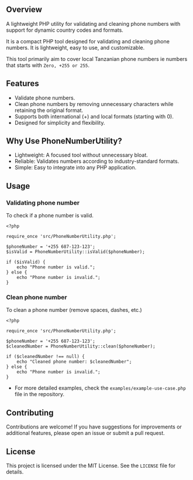 ## Overview
A lightweight PHP utility for validating and cleaning phone numbers with support for dynamic country codes and formats.

It is a compact PHP tool designed for validating and cleaning phone numbers. It is lightweight, easy to use, and customizable.

This tool primarily aim to cover local Tanzanian phone numbers ie numbers that starts with `Zero, +255 or 255`.

## Features
- Validate phone numbers.
- Clean phone numbers by removing unnecessary characters while retaining the original format.
- Supports both international (+) and local formats (starting with 0).
- Designed for simplicity and flexibility.

## Why Use PhoneNumberUtility?
- Lightweight: A focused tool without unnecessary bloat.
- Reliable: Validates numbers according to industry-standard formats.
- Simple: Easy to integrate into any PHP application.

## Usage
### Validating phone number
To check if a phone number is valid.
```
<?php

require_once 'src/PhoneNumberUtility.php';

$phoneNumber = '+255 687-123-123';
$isValid = PhoneNumberUtility::isValid($phoneNumber);

if ($isValid) {
    echo "Phone number is valid.";
} else {
    echo "Phone number is invalid.";
}
```

### Clean phone number
To clean a phone number (remove spaces, dashes, etc.)
```
<?php

require_once 'src/PhoneNumberUtility.php';

$phoneNumber = '+255 687-123-123';
$cleanedNumber = PhoneNumberUtility::clean($phoneNumber);

if ($cleanedNumber !== null) {
    echo "Cleaned phone number: $cleanedNumber";
} else {
    echo "Phone number is invalid.";
}
```

- For more detailed examples, check the `examples/example-use-case.php` file in the repository.

## Contributing
Contributions are welcome! If you have suggestions for improvements or additional features, please open an issue or submit a pull request.

## License
This project is licensed under the MIT License. See the `LICENSE` file for details.